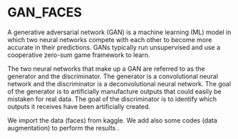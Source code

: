 # GAN_FACES
A generative adversarial network (GAN) is a machine learning (ML) model in which two neural networks compete with each other to become more accurate in their predictions. GANs typically run unsupervised and use a cooperative zero-sum game framework to learn.

The two neural networks that make up a GAN are referred to as the generator and the discriminator. The generator is a convolutional neural network and the discriminator is a deconvolutional neural network. The goal of the generator is to artificially manufacture outputs that could easily be mistaken for real data. The goal of the discriminator is to identify which outputs it receives have been artificially created.

We import the data (faces) from kaggle.
We add also some codes (data augmentation) to perform the results .
